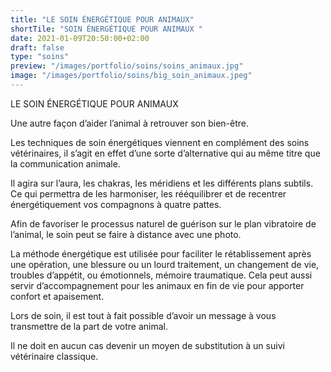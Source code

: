 ```yaml
---
title: "LE SOIN ÉNERGÉTIQUE POUR ANIMAUX"
shortTile: "SOIN ÉNERGÉTIQUE POUR ANIMAUX "
date: 2021-01-09T20:50:00+02:00
draft: false
type: "soins"
preview: "/images/portfolio/soins/soins_animaux.jpg"
image: "/images/portfolio/soins/big_soin_animaux.jpeg"
---
```


LE SOIN ÉNERGÉTIQUE POUR ANIMAUX 

Une autre façon d’aider l’animal à retrouver son bien-être.

Les techniques de soin énergétiques viennent en complément des soins vétérinaires, il s’agit en effet d’une sorte d’alternative qui au même titre que la communication animale.

Il agira sur l’aura, les chakras, les méridiens et les différents plans subtils. Ce qui permettra de les harmoniser, les rééquilibrer et de  recentrer énergétiquement vos compagnons à quatre pattes.

Afin de favoriser le processus naturel de guérison sur le plan vibratoire de l’animal, le soin peut se faire à distance avec une photo.

La méthode énergétique est utilisée pour faciliter le rétablissement après une opération, une blessure ou un lourd traitement, un changement de vie, troubles d’appétit, ou émotionnels, mémoire traumatique.
Cela peut aussi servir d’accompagnement pour les animaux en fin de vie pour apporter confort et apaisement.

Lors de soin, il est tout à fait possible d’avoir un message à vous transmettre de la part de votre animal.

Il ne doit en aucun cas devenir un moyen de substitution à un suivi vétérinaire classique.


